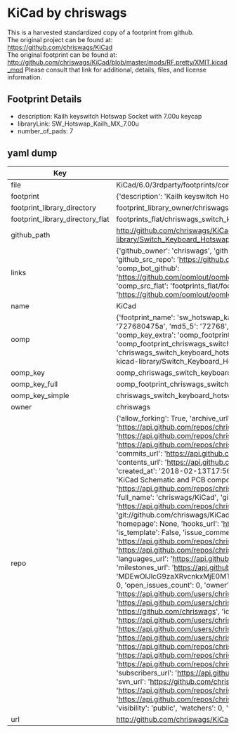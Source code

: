 # KiCad by chriswags  
This is a harvested standardized copy of a footprint from github.  
The original project can be found at:  
https://github.com/chriswags/KiCad  
The original footprint can be found at:
http://github.com/chriswags/KiCad/blob/master/mods/RF.pretty/XMIT.kicad_mod
Please consult that link for additional, details, files, and license information.  
## Footprint Details
* description: Kailh keyswitch Hotswap Socket with 7.00u keycap  
* libraryLink: SW_Hotswap_Kailh_MX_7.00u  
* number_of_pads: 7  
## yaml dump  
| Key | Value |  
| --- | --- |  
| file | KiCad/6.0/3rdparty/footprints/com_github_perigoso_keyswitch-kicad-library/Switch_Keyboard_Hotswap_Kailh.pretty/SW_Hotswap_Kailh_MX_7.00u.kicad_mod |  
| footprint | {'description': 'Kailh keyswitch Hotswap Socket with 7.00u keycap', 'libraryLink': 'SW_Hotswap_Kailh_MX_7.00u', 'number_of_pads': 7} |  
| footprint_library_directory | footprint_library_owner/chriswags_KiCad |  
| footprint_library_directory_flat | footprints_flat/chriswags_switch_keyboard_hotswap_kailh_sw_hotswap_kailh_mx_7_00u/working |  
| github_path | http://github.com/chriswags/KiCad/blob/master/6.0/3rdparty/footprints/com_github_perigoso_keyswitch-kicad-library/Switch_Keyboard_Hotswap_Kailh.pretty/SW_Hotswap_Kailh_MX_7.00u.kicad_mod |  
| links | {'github_owner': 'chriswags', 'github_repo_name': 'KiCad', 'github_src': 'http://github.com/chriswags/KiCad/blob/master/mods/RF.pretty/XMIT.kicad_mod', 'github_src_repo': 'https://github.com/chriswags/KiCad', 'oomp_bot': 'footprints/chriswags_switch_keyboard_hotswap_kailh_sw_hotswap_kailh_mx_7_00u/working', 'oomp_bot_github': 'https://github.com/oomlout/oomlout_oomp_footprint_bot/tree/main/footprints/chriswags_switch_keyboard_hotswap_kailh_sw_hotswap_kailh_mx_7_00u/working', 'oomp_src_flat': 'footprints_flat/footprints_flat/chriswags_switch_keyboard_hotswap_kailh_sw_hotswap_kailh_mx_7_00u/working', 'oomp_src_flat_github': 'https://github.com/oomlout/oomlout_oomp_footprint_src/tree/main/footprints_flat/chriswags_switch_keyboard_hotswap_kailh_sw_hotswap_kailh_mx_7_00u/working'} |  
| name | KiCad |  
| oomp | {'footprint_name': 'sw_hotswap_kailh_mx_7_00u', 'library_name': 'switch_keyboard_hotswap_kailh', 'md5': '727680475ada324e008b8e03618993e4', 'md5_10': '727680475a', 'md5_5': '72768', 'md5_6': '727680', 'oomp_key': 'oomp_chriswags_switch_keyboard_hotswap_kailh_sw_hotswap_kailh_mx_7_00u', 'oomp_key_extra': 'oomp_footprint_chriswags_switch_keyboard_hotswap_kailh_sw_hotswap_kailh_mx_7_00u', 'oomp_key_full': 'oomp_footprint_chriswags_switch_keyboard_hotswap_kailh_sw_hotswap_kailh_mx_7_00u_727680', 'oomp_key_simple': 'chriswags_switch_keyboard_hotswap_kailh_sw_hotswap_kailh_mx_7_00u', 'original_filename': 'KiCad/6.0/3rdparty/footprints/com_github_perigoso_keyswitch-kicad-library/Switch_Keyboard_Hotswap_Kailh.pretty/SW_Hotswap_Kailh_MX_7.00u.kicad_mod', 'owner_name': 'chriswags'} |  
| oomp_key | oomp_chriswags_switch_keyboard_hotswap_kailh_sw_hotswap_kailh_mx_7_00u |  
| oomp_key_full | oomp_footprint_chriswags_switch_keyboard_hotswap_kailh_sw_hotswap_kailh_mx_7_00u |  
| oomp_key_simple | chriswags_switch_keyboard_hotswap_kailh_sw_hotswap_kailh_mx_7_00u |  
| owner | chriswags |  
| repo | {'allow_forking': True, 'archive_url': 'https://api.github.com/repos/chriswags/KiCad/{archive_format}{/ref}', 'archived': False, 'assignees_url': 'https://api.github.com/repos/chriswags/KiCad/assignees{/user}', 'blobs_url': 'https://api.github.com/repos/chriswags/KiCad/git/blobs{/sha}', 'branches_url': 'https://api.github.com/repos/chriswags/KiCad/branches{/branch}', 'clone_url': 'https://github.com/chriswags/KiCad.git', 'collaborators_url': 'https://api.github.com/repos/chriswags/KiCad/collaborators{/collaborator}', 'comments_url': 'https://api.github.com/repos/chriswags/KiCad/comments{/number}', 'commits_url': 'https://api.github.com/repos/chriswags/KiCad/commits{/sha}', 'compare_url': 'https://api.github.com/repos/chriswags/KiCad/compare/{base}...{head}', 'contents_url': 'https://api.github.com/repos/chriswags/KiCad/contents/{+path}', 'contributors_url': 'https://api.github.com/repos/chriswags/KiCad/contributors', 'created_at': '2018-02-13T17:56:03Z', 'default_branch': 'master', 'deployments_url': 'https://api.github.com/repos/chriswags/KiCad/deployments', 'description': 'KiCad Schematic and PCB component library', 'disabled': False, 'downloads_url': 'https://api.github.com/repos/chriswags/KiCad/downloads', 'events_url': 'https://api.github.com/repos/chriswags/KiCad/events', 'fork': False, 'forks': 0, 'forks_count': 0, 'forks_url': 'https://api.github.com/repos/chriswags/KiCad/forks', 'full_name': 'chriswags/KiCad', 'git_commits_url': 'https://api.github.com/repos/chriswags/KiCad/git/commits{/sha}', 'git_refs_url': 'https://api.github.com/repos/chriswags/KiCad/git/refs{/sha}', 'git_tags_url': 'https://api.github.com/repos/chriswags/KiCad/git/tags{/sha}', 'git_url': 'git://github.com/chriswags/KiCad.git', 'has_discussions': False, 'has_downloads': True, 'has_issues': True, 'has_pages': False, 'has_projects': True, 'has_wiki': True, 'homepage': None, 'hooks_url': 'https://api.github.com/repos/chriswags/KiCad/hooks', 'html_url': 'https://github.com/chriswags/KiCad', 'id': 121416033, 'is_template': False, 'issue_comment_url': 'https://api.github.com/repos/chriswags/KiCad/issues/comments{/number}', 'issue_events_url': 'https://api.github.com/repos/chriswags/KiCad/issues/events{/number}', 'issues_url': 'https://api.github.com/repos/chriswags/KiCad/issues{/number}', 'keys_url': 'https://api.github.com/repos/chriswags/KiCad/keys{/key_id}', 'labels_url': 'https://api.github.com/repos/chriswags/KiCad/labels{/name}', 'language': None, 'languages_url': 'https://api.github.com/repos/chriswags/KiCad/languages', 'license': None, 'merges_url': 'https://api.github.com/repos/chriswags/KiCad/merges', 'milestones_url': 'https://api.github.com/repos/chriswags/KiCad/milestones{/number}', 'mirror_url': None, 'name': 'KiCad', 'network_count': 0, 'node_id': 'MDEwOlJlcG9zaXRvcnkxMjE0MTYwMzM=', 'notifications_url': 'https://api.github.com/repos/chriswags/KiCad/notifications{?since,all,participating}', 'open_issues': 0, 'open_issues_count': 0, 'owner': {'avatar_url': 'https://avatars.githubusercontent.com/u/7061019?v=4', 'events_url': 'https://api.github.com/users/chriswags/events{/privacy}', 'followers_url': 'https://api.github.com/users/chriswags/followers', 'following_url': 'https://api.github.com/users/chriswags/following{/other_user}', 'gists_url': 'https://api.github.com/users/chriswags/gists{/gist_id}', 'gravatar_id': '', 'html_url': 'https://github.com/chriswags', 'id': 7061019, 'login': 'chriswags', 'node_id': 'MDQ6VXNlcjcwNjEwMTk=', 'organizations_url': 'https://api.github.com/users/chriswags/orgs', 'received_events_url': 'https://api.github.com/users/chriswags/received_events', 'repos_url': 'https://api.github.com/users/chriswags/repos', 'site_admin': False, 'starred_url': 'https://api.github.com/users/chriswags/starred{/owner}{/repo}', 'subscriptions_url': 'https://api.github.com/users/chriswags/subscriptions', 'type': 'User', 'url': 'https://api.github.com/users/chriswags'}, 'private': False, 'pulls_url': 'https://api.github.com/repos/chriswags/KiCad/pulls{/number}', 'pushed_at': '2018-07-09T21:55:22Z', 'releases_url': 'https://api.github.com/repos/chriswags/KiCad/releases{/id}', 'size': 325, 'ssh_url': 'git@github.com:chriswags/KiCad.git', 'stargazers_count': 0, 'stargazers_url': 'https://api.github.com/repos/chriswags/KiCad/stargazers', 'statuses_url': 'https://api.github.com/repos/chriswags/KiCad/statuses/{sha}', 'subscribers_count': 1, 'subscribers_url': 'https://api.github.com/repos/chriswags/KiCad/subscribers', 'subscription_url': 'https://api.github.com/repos/chriswags/KiCad/subscription', 'svn_url': 'https://github.com/chriswags/KiCad', 'tags_url': 'https://api.github.com/repos/chriswags/KiCad/tags', 'teams_url': 'https://api.github.com/repos/chriswags/KiCad/teams', 'temp_clone_token': None, 'topics': [], 'trees_url': 'https://api.github.com/repos/chriswags/KiCad/git/trees{/sha}', 'updated_at': '2018-07-09T21:55:24Z', 'url': 'https://api.github.com/repos/chriswags/KiCad', 'visibility': 'public', 'watchers': 0, 'watchers_count': 0, 'web_commit_signoff_required': False} |  
| url | http://github.com/chriswags/KiCad |  


